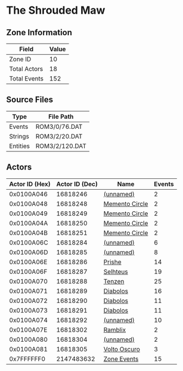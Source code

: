 # The Shrouded Maw

## Zone Information

| Field        |   Value |
|--------------|---------|
| Zone ID      |      10 |
| Total Actors |      18 |
| Total Events |     152 |

## Source Files

| Type     | File Path      |
|----------|----------------|
| Events   | ROM3/0/76.DAT  |
| Strings  | ROM3/2/20.DAT  |
| Entities | ROM3/2/120.DAT |

## Actors

| Actor ID (Hex)   |   Actor ID (Dec) | Name                                                 |   Events |
|------------------|------------------|------------------------------------------------------|----------|
| 0x0100A046       |         16818246 | [(unnamed)](./16818246/)                             |        2 |
| 0x0100A048       |         16818248 | [Memento Circle](./16818248%20-%20Memento%20Circle/) |        2 |
| 0x0100A049       |         16818249 | [Memento Circle](./16818249%20-%20Memento%20Circle/) |        2 |
| 0x0100A04A       |         16818250 | [Memento Circle](./16818250%20-%20Memento%20Circle/) |        2 |
| 0x0100A04B       |         16818251 | [Memento Circle](./16818251%20-%20Memento%20Circle/) |        2 |
| 0x0100A06C       |         16818284 | [(unnamed)](./16818284/)                             |        6 |
| 0x0100A06D       |         16818285 | [(unnamed)](./16818285/)                             |        8 |
| 0x0100A06E       |         16818286 | [Prishe](./16818286%20-%20Prishe/)                   |       14 |
| 0x0100A06F       |         16818287 | [Selhteus](./16818287%20-%20Selhteus/)               |       19 |
| 0x0100A070       |         16818288 | [Tenzen](./16818288%20-%20Tenzen/)                   |       25 |
| 0x0100A071       |         16818289 | [Diabolos](./16818289%20-%20Diabolos/)               |       16 |
| 0x0100A072       |         16818290 | [Diabolos](./16818290%20-%20Diabolos/)               |       11 |
| 0x0100A073       |         16818291 | [Diabolos](./16818291%20-%20Diabolos/)               |       11 |
| 0x0100A074       |         16818292 | [(unnamed)](./16818292/)                             |       10 |
| 0x0100A07E       |         16818302 | [Ramblix](./16818302%20-%20Ramblix/)                 |        2 |
| 0x0100A080       |         16818304 | [(unnamed)](./16818304/)                             |        2 |
| 0x0100A081       |         16818305 | [Volto Oscuro](./16818305%20-%20Volto%20Oscuro/)     |        3 |
| 0x7FFFFFF0       |       2147483632 | [Zone Events](./Zone%20Events/)                      |       15 |